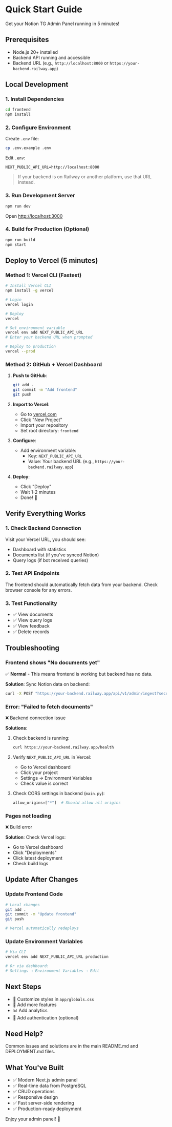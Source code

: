 # Quick Start Guide

Get your Notion TG Admin Panel running in 5 minutes!

## Prerequisites

- Node.js 20+ installed
- Backend API running and accessible
- Backend URL (e.g., `http://localhost:8000` or `https://your-backend.railway.app`)

## Local Development

### 1. Install Dependencies

```bash
cd frontend
npm install
```

### 2. Configure Environment

Create `.env` file:

```bash
cp .env.example .env
```

Edit `.env`:

```env
NEXT_PUBLIC_API_URL=http://localhost:8000
```

> If your backend is on Railway or another platform, use that URL instead.

### 3. Run Development Server

```bash
npm run dev
```

Open [http://localhost:3000](http://localhost:3000)

### 4. Build for Production (Optional)

```bash
npm run build
npm start
```

## Deploy to Vercel (5 minutes)

### Method 1: Vercel CLI (Fastest)

```bash
# Install Vercel CLI
npm install -g vercel

# Login
vercel login

# Deploy
vercel

# Set environment variable
vercel env add NEXT_PUBLIC_API_URL
# Enter your backend URL when prompted

# Deploy to production
vercel --prod
```

### Method 2: GitHub + Vercel Dashboard

1. **Push to GitHub**:
   ```bash
   git add .
   git commit -m "Add frontend"
   git push
   ```

2. **Import to Vercel**:
   - Go to [vercel.com](https://vercel.com)
   - Click "New Project"
   - Import your repository
   - Set root directory: `frontend`

3. **Configure**:
   - Add environment variable:
     - Key: `NEXT_PUBLIC_API_URL`
     - Value: Your backend URL (e.g., `https://your-backend.railway.app`)

4. **Deploy**:
   - Click "Deploy"
   - Wait 1-2 minutes
   - Done! 🎉

## Verify Everything Works

### 1. Check Backend Connection

Visit your Vercel URL, you should see:
- Dashboard with statistics
- Documents list (if you've synced Notion)
- Query logs (if bot received queries)

### 2. Test API Endpoints

The frontend should automatically fetch data from your backend. Check browser console for any errors.

### 3. Test Functionality

- ✅ View documents
- ✅ View query logs
- ✅ View feedback
- ✅ Delete records

## Troubleshooting

### Frontend shows "No documents yet"

✅ **Normal** - This means frontend is working but backend has no data.

**Solution**: Sync Notion data on backend:
```bash
curl -X POST "https://your-backend.railway.app/api/v1/admin/ingest?secret=YOUR_SECRET"
```

### Error: "Failed to fetch documents"

❌ Backend connection issue

**Solutions**:
1. Check backend is running:
   ```bash
   curl https://your-backend.railway.app/health
   ```

2. Verify `NEXT_PUBLIC_API_URL` in Vercel:
   - Go to Vercel dashboard
   - Click your project
   - Settings → Environment Variables
   - Check value is correct

3. Check CORS settings in backend (`main.py`):
   ```python
   allow_origins=["*"]  # Should allow all origins
   ```

### Pages not loading

❌ Build error

**Solution**: Check Vercel logs:
- Go to Vercel dashboard
- Click "Deployments"
- Click latest deployment
- Check build logs

## Update After Changes

### Update Frontend Code

```bash
# Local changes
git add .
git commit -m "Update frontend"
git push

# Vercel automatically redeploys
```

### Update Environment Variables

```bash
# Via CLI
vercel env add NEXT_PUBLIC_API_URL production

# Or via dashboard:
# Settings → Environment Variables → Edit
```

## Next Steps

- 🎨 Customize styles in `app/globals.css`
- 🔧 Add more features
- 📊 Add analytics
- 🔐 Add authentication (optional)

## Need Help?

Common issues and solutions are in the main README.md and DEPLOYMENT.md files.

## What You've Built

- ✅ Modern Next.js admin panel
- ✅ Real-time data from PostgreSQL
- ✅ CRUD operations
- ✅ Responsive design
- ✅ Fast server-side rendering
- ✅ Production-ready deployment

Enjoy your admin panel! 🎉

